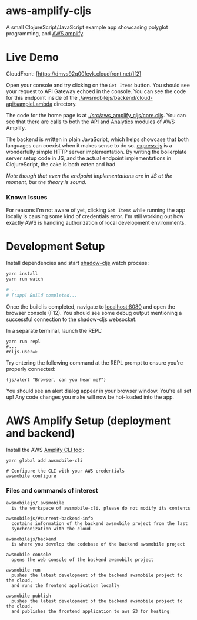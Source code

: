 # aws-amplify-cljs

A small ClojureScript/JavaScript example app showcasing polyglot programming,
and [AWS amplify][7].

# Live Demo

CloudFront: [https://dmvs92q00feyk.cloudfront.net/][2]

Open your console and try clicking on the `Get Items` button. You should see
your request to API Gateway echoed in the console. You can see the code for this
endpoint inside of the [./awsmobilejs/backend/cloud-api/sampleLambda][4]
directory.

The code for the home page is at [./src/aws_amplify_cljs/core.cljs][6]. You can
see that there are calls to both the [API][8] and [Analytics][9] modules of
AWS Amplify.

The backend is written in plain JavaScript, which helps showcase that both
languages can coexist when it makes sense to do so. [express-js][5] is a
wonderfully simple HTTP server implementation. By writing the boilerplate server
setup code in JS, and the actual endpoint implementations in ClojureScript, the
cake is both eaten and had.

_Note though that even the endpoint implementations are in JS at the moment,
but the theory is sound._

### Known Issues

For reasons I'm not aware of yet, clicking `Get Items` while running the app
locally is causing some kind of credentials error. I'm still working out how
exactly AWS is handling authorization of local development environments.

# Development Setup

Install dependencies and start [shadow-cljs][3] watch process:

```bash
yarn install
yarn run watch

# ...
# [:app] Build completed...
```

Once the build is completed, navigate to [localhost:8080](http://localhost:8080)
and open the browser console (F12). You should see some debug output mentioning
a successful connection to the shadow-cljs websocket.

In a separate terminal, launch the REPL:

```
yarn run repl
#...
#cljs.user=>
```

Try entering the following command at the REPL prompt to ensure you're properly
connected:

```
(js/alert "Browser, can you hear me?")
```

You should see an alert dialog appear in your browser window. You're all set up!
Any code changes you make will now be hot-loaded into the app.

# AWS Amplify Setup (deployment and backend)

Install the AWS [Amplify CLI tool][1]:

```
yarn global add awsmobile-cli

# Configure the CLI with your AWS credentials
awsmobile configure
```

### Files and commands of interest

```text
awsmobilejs/.awsmobile
  is the workspace of awsmobile-cli, please do not modify its contents

awsmobilejs/#current-backend-info
  contains information of the backend awsmobile project from the last
  synchronization with the cloud

awsmobilejs/backend
  is where you develop the codebase of the backend awsmobile project

awsmobile console
  opens the web console of the backend awsmobile project

awsmobile run
  pushes the latest development of the backend awsmobile project to the cloud,
  and runs the frontend application locally

awsmobile publish
  pushes the latest development of the backend awsmobile project to the cloud,
  and publishes the frontend application to aws S3 for hosting
```

[1]: https://github.com/aws/awsmobile-cli
[2]: https://dmvs92q00feyk.cloudfront.net/
[3]: http://shadow-cljs.org/
[4]: ./awsmobilejs/backend/cloud-api/sampleLambda
[5]: https://expressjs.com/
[6]: ./src/aws_amplify_cljs/core.cljs
[7]: https://aws.github.io/aws-amplify/
[8]: https://aws.github.io/aws-amplify/media/api_guide
[9]: https://aws.github.io/aws-amplify/media/analytics_guide
